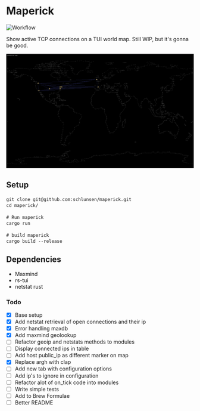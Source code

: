 # Maperick
![Workflow](https://github.com/schlunsen/maperick/actions/workflows/ci-tests.yml/badge.svg)

Show active TCP connections on a TUI world map. Still WIP, but it's gonna be good.

![](screenshot.png)


## Setup

```
git clone git@github.com:schlunsen/maperick.git
cd maperick/

# Run maperick
cargo run 

# build maperick
cargo build --release
```


Dependencies
------------
* Maxmind
* rs-tui
* netstat rust



### Todo

- [x] Base setup
- [x] Add netstat retrieval of open connections and their ip
- [x] Error handling maxdb
- [x] Add maxmind geolookup
- [ ] Refactor geoip and netstats methods to modules
- [ ] Display connected ips in table
- [ ] Add host public_ip as different marker on map
- [x] Replace argh with clap
- [ ] Add new tab with configuration options
- [ ] Add ip's to ignore in configuration
- [ ] Refactor alot of on_tick code into modules
- [ ] Write simple tests
- [ ] Add to Brew Formulae
- [ ] Better README
